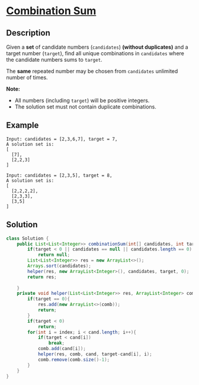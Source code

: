 # [Combination Sum](https://leetcode.com/problems/combination-sum/)

## Description

Given a **set** of candidate numbers (`candidates`) **(without duplicates)** and a target number (`target`), find all unique combinations in `candidates` where the candidate numbers sums to `target`.

The **same** repeated number may be chosen from `candidates` unlimited number of times.

**Note:**

- All numbers (including `target`) will be positive integers.
- The solution set must not contain duplicate combinations.

## Example

```
Input: candidates = [2,3,6,7], target = 7,
A solution set is:
[
  [7],
  [2,2,3]
]
```

```
Input: candidates = [2,3,5], target = 8,
A solution set is:
[
  [2,2,2,2],
  [2,3,3],
  [3,5]
]
```

## Solution

```java
class Solution {
    public List<List<Integer>> combinationSum(int[] candidates, int target) {
        if(target < 0 || candidates == null || candidates.length == 0)
            return null;
        List<List<Integer>> res = new ArrayList<>();
        Arrays.sort(candidates);
        helper(res, new ArrayList<Integer>(), candidates, target, 0);
        return res;
        
    }
    private void helper(List<List<Integer>> res, ArrayList<Integer> comb, int[] cand, int target, int index){
        if(target == 0){
            res.add(new ArrayList<>(comb));
            return;
        }
        if(target < 0)
            return;
        for(int i = index; i < cand.length; i++){
            if(target < cand[i])
                break;
            comb.add(cand[i]);
            helper(res, comb, cand, target-cand[i], i);
            comb.remove(comb.size()-1);
        }
    }
}
```

